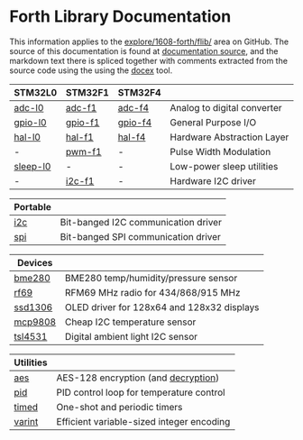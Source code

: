 # Forth Library Documentation

This information applies to the
[explore/1608-forth/flib/](https://github.com/jeelabs/embello/tree/master/explore/1608-forth/flib)
area on GitHub.
The source of this documentation is found at
[documentation source](https://github.com/jeelabs/embello/tree/master/docs/flib/),
and the markdown text there is spliced together with comments extracted from the source
code using the 
using the [docex](https://github.com/jeelabs/embello/tree/master/tools/docex/) tool.

| STM32L0 | STM32F1 | STM32F4 | |
| --- | --- | --- | --- |
| [adc-l0](adc-l0.md) | [adc-f1](adc-f1.md) | [adc-f4](adc-f4.md) | Analog to digital converter |
| [gpio-l0](gpio-l0.md) | [gpio-f1](gpio-f1.md) | [gpio-f4](gpio-f4.md) | General Purpose I/O |
| [hal-l0](hal-l0.md) | [hal-f1](hal-f1.md) | [hal-f4](hal-f4.md) | Hardware Abstraction Layer |
| - | [pwm-f1](pwm-f1.md) | - | Pulse Width Modulation |
| [sleep-l0](sleep-l0.md) | - | - | Low-power sleep utilities |
| - | [i2c-f1](i2c-f1.md)  | - | Hardware I2C driver |

| Portable | |
| --- | --- |
| [i2c](i2c.md) | Bit-banged I2C communication driver |
| [spi](spi.md) | Bit-banged SPI communication driver |

| Devices | |
| --- | --- |
| [bme280](bme280.md) | BME280 temp/humidity/pressure sensor |
| [rf69](rf69.md) | RFM69 MHz radio for 434/868/915 MHz |
| [ssd1306](ssd1306.md) | OLED driver for 128x64 and 128x32 displays |
| [mcp9808](mcp9808.md) | Cheap I2C temperature sensor |
| [tsl4531](tsl4531.md) | Digital ambient light I2C sensor |

| Utilities | |
| --- | --- |
| [aes](aes.md) | AES-128 encryption (and [decryption](aes-inv.md)) |
| [pid](pid.md) | PID control loop for temperature control |
| [timed](timed.md) | One-shot and periodic timers |
| [varint](varint.md) | Efficient variable-sized integer encoding |
